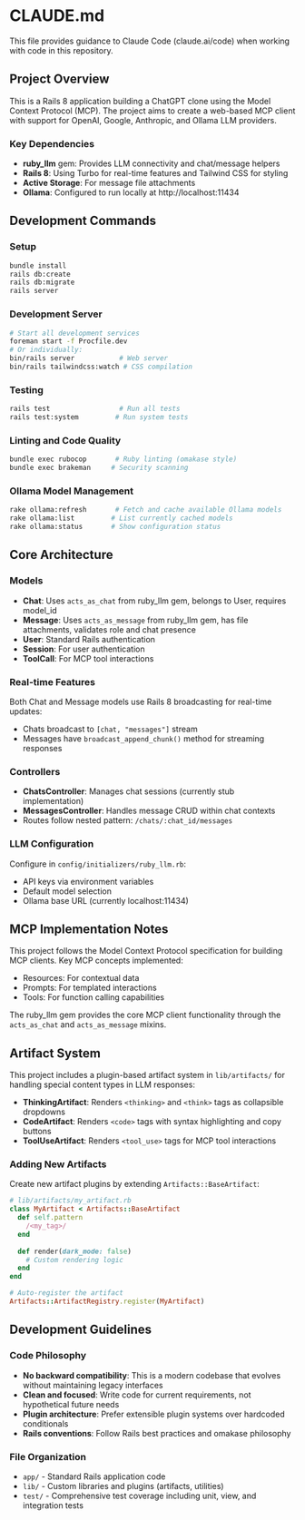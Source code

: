 # CLAUDE.md

This file provides guidance to Claude Code (claude.ai/code) when working with code in this repository.

## Project Overview

This is a Rails 8 application building a ChatGPT clone using the Model Context Protocol (MCP). The project aims to create a web-based MCP client with support for OpenAI, Google, Anthropic, and Ollama LLM providers.

### Key Dependencies
- **ruby_llm** gem: Provides LLM connectivity and chat/message helpers
- **Rails 8**: Using Turbo for real-time features and Tailwind CSS for styling
- **Active Storage**: For message file attachments
- **Ollama**: Configured to run locally at http://localhost:11434

## Development Commands

### Setup
```bash
bundle install
rails db:create
rails db:migrate
rails server
```

### Development Server
```bash
# Start all development services
foreman start -f Procfile.dev
# Or individually:
bin/rails server           # Web server
bin/rails tailwindcss:watch # CSS compilation
```

### Testing
```bash
rails test                 # Run all tests
rails test:system         # Run system tests
```

### Linting and Code Quality
```bash
bundle exec rubocop       # Ruby linting (omakase style)
bundle exec brakeman     # Security scanning
```

### Ollama Model Management
```bash
rake ollama:refresh       # Fetch and cache available Ollama models
rake ollama:list         # List currently cached models
rake ollama:status       # Show configuration status
```

## Core Architecture

### Models
- **Chat**: Uses `acts_as_chat` from ruby_llm gem, belongs to User, requires model_id
- **Message**: Uses `acts_as_message` from ruby_llm gem, has file attachments, validates role and chat presence
- **User**: Standard Rails authentication
- **Session**: For user authentication
- **ToolCall**: For MCP tool interactions

### Real-time Features
Both Chat and Message models use Rails 8 broadcasting for real-time updates:
- Chats broadcast to `[chat, "messages"]` stream
- Messages have `broadcast_append_chunk()` method for streaming responses

### Controllers
- **ChatsController**: Manages chat sessions (currently stub implementation)
- **MessagesController**: Handles message CRUD within chat contexts
- Routes follow nested pattern: `/chats/:chat_id/messages`

### LLM Configuration
Configure in `config/initializers/ruby_llm.rb`:
- API keys via environment variables
- Default model selection
- Ollama base URL (currently localhost:11434)

## MCP Implementation Notes

This project follows the Model Context Protocol specification for building MCP clients. Key MCP concepts implemented:
- Resources: For contextual data
- Prompts: For templated interactions  
- Tools: For function calling capabilities

The ruby_llm gem provides the core MCP client functionality through the `acts_as_chat` and `acts_as_message` mixins.

## Artifact System

This project includes a plugin-based artifact system in `lib/artifacts/` for handling special content types in LLM responses:

- **ThinkingArtifact**: Renders `<thinking>` and `<think>` tags as collapsible dropdowns
- **CodeArtifact**: Renders `<code>` tags with syntax highlighting and copy buttons
- **ToolUseArtifact**: Renders `<tool_use>` tags for MCP tool interactions

### Adding New Artifacts

Create new artifact plugins by extending `Artifacts::BaseArtifact`:

```ruby
# lib/artifacts/my_artifact.rb
class MyArtifact < Artifacts::BaseArtifact
  def self.pattern
    /<my_tag>/
  end
  
  def render(dark_mode: false)
    # Custom rendering logic
  end
end

# Auto-register the artifact
Artifacts::ArtifactRegistry.register(MyArtifact)
```

## Development Guidelines

### Code Philosophy
- **No backward compatibility**: This is a modern codebase that evolves without maintaining legacy interfaces
- **Clean and focused**: Write code for current requirements, not hypothetical future needs
- **Plugin architecture**: Prefer extensible plugin systems over hardcoded conditionals
- **Rails conventions**: Follow Rails best practices and omakase philosophy

### File Organization
- `app/` - Standard Rails application code
- `lib/` - Custom libraries and plugins (artifacts, utilities)
- `test/` - Comprehensive test coverage including unit, view, and integration tests